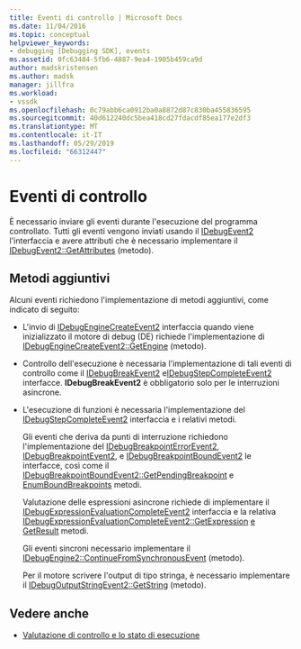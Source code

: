 ```yaml
---
title: Eventi di controllo | Microsoft Docs
ms.date: 11/04/2016
ms.topic: conceptual
helpviewer_keywords:
- debugging [Debugging SDK], events
ms.assetid: 0fc63484-5fb6-4887-9ea4-1905b459ca9d
author: madskristensen
ms.author: madsk
manager: jillfra
ms.workload:
- vssdk
ms.openlocfilehash: 0c79abb6ca0912ba0a8872d87c830ba455836595
ms.sourcegitcommit: 40d612240dc5bea418cd27fdacdf85ea177e2df3
ms.translationtype: MT
ms.contentlocale: it-IT
ms.lasthandoff: 05/29/2019
ms.locfileid: "66312447"
---
```

# <a name="control-events"></a>Eventi di controllo
È necessario inviare gli eventi durante l'esecuzione del programma controllato. Tutti gli eventi vengono inviati usando il [IDebugEvent2](../../extensibility/debugger/reference/idebugevent2.md) l'interfaccia e avere attributi che è necessario implementare il [IDebugEvent2::GetAttributes](../../extensibility/debugger/reference/idebugevent2-getattributes.md) (metodo).

## <a name="additional-methods"></a>Metodi aggiuntivi
 Alcuni eventi richiedono l'implementazione di metodi aggiuntivi, come indicato di seguito:

- L'invio di [IDebugEngineCreateEvent2](../../extensibility/debugger/reference/idebugenginecreateevent2.md) interfaccia quando viene inizializzato il motore di debug (DE) richiede l'implementazione di [IDebugEngineCreateEvent2::GetEngine](../../extensibility/debugger/reference/idebugenginecreateevent2-getengine.md) (metodo).

- Controllo dell'esecuzione è necessaria l'implementazione di tali eventi di controllo come il [IDebugBreakEvent2](../../extensibility/debugger/reference/idebugbreakevent2.md) e[IDebugStepCompleteEvent2](../../extensibility/debugger/reference/idebugstepcompleteevent2.md) interfacce. **IDebugBreakEvent2** è obbligatorio solo per le interruzioni asincrone.

- L'esecuzione di funzioni è necessaria l'implementazione del [IDebugStepCompleteEvent2](../../extensibility/debugger/reference/idebugstepcompleteevent2.md) interfaccia e i relativi metodi.

  Gli eventi che deriva da punti di interruzione richiedono l'implementazione del [IDebugBreakpointErrorEvent2](../../extensibility/debugger/reference/idebugbreakpointerrorevent2.md), [IDebugBreakpointEvent2](../../extensibility/debugger/reference/idebugbreakpointevent2.md), e [IDebugBreakpointBoundEvent2](../../extensibility/debugger/reference/idebugbreakpointboundevent2.md) le interfacce, così come il [IDebugBreakpointBoundEvent2::GetPendingBreakpoint](../../extensibility/debugger/reference/idebugbreakpointboundevent2-getpendingbreakpoint.md) e [EnumBoundBreakpoints](../../extensibility/debugger/reference/idebugbreakpointboundevent2-enumboundbreakpoints.md) metodi.

  Valutazione delle espressioni asincrone richiede di implementare il [IDebugExpressionEvaluationCompleteEvent2](../../extensibility/debugger/reference/idebugexpressionevaluationcompleteevent2.md) interfaccia e la relativa [IDebugExpressionEvaluationCompleteEvent2::GetExpression](../../extensibility/debugger/reference/idebugexpressionevaluationcompleteevent2-getexpression.md) [e GetResult](../../extensibility/debugger/reference/idebugexpressionevaluationcompleteevent2-getresult.md) metodi.

  Gli eventi sincroni necessario implementare il [IDebugEngine2::ContinueFromSynchronousEvent](../../extensibility/debugger/reference/idebugengine2-continuefromsynchronousevent.md) (metodo).

  Per il motore scrivere l'output di tipo stringa, è necessario implementare il [IDebugOutputStringEvent2::GetString](../../extensibility/debugger/reference/idebugoutputstringevent2-getstring.md) (metodo).

## <a name="see-also"></a>Vedere anche
- [Valutazione di controllo e lo stato di esecuzione](../../extensibility/debugger/execution-control-and-state-evaluation.md)